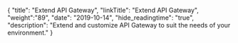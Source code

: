 {
    "title": "Extend API Gateway",
    "linkTitle": "Extend API Gateway",
    "weight":"89",
    "date": "2019-10-14",
    "hide_readingtime": "true",
    "description": "Extend and customize API Gateway to suit the needs of your environment."
}
